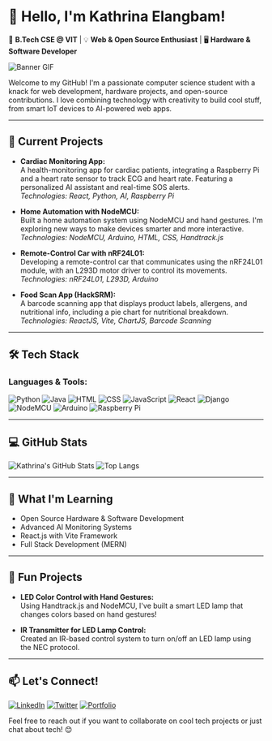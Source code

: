 # 👋 Hello, I'm Kathrina Elangbam!
🚀 **B.Tech CSE @ VIT** | 💡 **Web & Open Source Enthusiast** | 🖥️ **Hardware & Software Developer**

![Banner GIF]([https://vsgif.com/gif/your-gif-file.gif](https://www.icegif.com/wp-content/uploads/2023/12/icegif-96.gif))

Welcome to my GitHub! I'm a passionate computer science student with a knack for web development, hardware projects, and open-source contributions. I love combining technology with creativity to build cool stuff, from smart IoT devices to AI-powered web apps. 

---

## 🔭 Current Projects

- **Cardiac Monitoring App:**  
  A health-monitoring app for cardiac patients, integrating a Raspberry Pi and a heart rate sensor to track ECG and heart rate. Featuring a personalized AI assistant and real-time SOS alerts.  
  _Technologies: React, Python, AI, Raspberry Pi_

- **Home Automation with NodeMCU:**  
  Built a home automation system using NodeMCU and hand gestures. I'm exploring new ways to make devices smarter and more interactive.  
  _Technologies: NodeMCU, Arduino, HTML, CSS, Handtrack.js_

- **Remote-Control Car with nRF24L01:**  
  Developing a remote-control car that communicates using the nRF24L01 module, with an L293D motor driver to control its movements.  
  _Technologies: nRF24L01, L293D, Arduino_

- **Food Scan App (HackSRM):**  
  A barcode scanning app that displays product labels, allergens, and nutritional info, including a pie chart for nutritional breakdown.  
  _Technologies: ReactJS, Vite, ChartJS, Barcode Scanning_

---

## 🛠️ Tech Stack

### Languages & Tools:
![Python](https://img.shields.io/badge/Python-3670A0?style=for-the-badge&logo=python&logoColor=white)
![Java](https://img.shields.io/badge/Java-%23ED8B00.svg?style=for-the-badge&logo=java&logoColor=white)
![HTML](https://img.shields.io/badge/HTML5-E34F26?style=for-the-badge&logo=html5&logoColor=white)
![CSS](https://img.shields.io/badge/CSS3-%231572B6.svg?style=for-the-badge&logo=css3&logoColor=white)
![JavaScript](https://img.shields.io/badge/JavaScript-323330?style=for-the-badge&logo=javascript&logoColor=F7DF1E)
![React](https://img.shields.io/badge/React-20232A?style=for-the-badge&logo=react&logoColor=61DAFB)
![Django](https://img.shields.io/badge/Django-092E20?style=for-the-badge&logo=django&logoColor=white)
![NodeMCU](https://img.shields.io/badge/NodeMCU-1E90FF?style=for-the-badge&logo=nodemcu&logoColor=white)
![Arduino](https://img.shields.io/badge/Arduino-%2300979D.svg?style=for-the-badge&logo=arduino&logoColor=white)
![Raspberry Pi](https://img.shields.io/badge/Raspberry%20Pi-A22846?style=for-the-badge&logo=raspberry-pi&logoColor=white)

---

## 💻 GitHub Stats

![Kathrina's GitHub Stats](https://github-readme-stats.vercel.app/api?username=KathrinaElangbam&show_icons=true&theme=radical)
![Top Langs](https://github-readme-stats.vercel.app/api/top-langs/?username=KathrinaElangbam&layout=compact&theme=radical)

---

## 🌱 What I'm Learning

- Open Source Hardware & Software Development
- Advanced AI Monitoring Systems
- React.js with Vite Framework
- Full Stack Development (MERN)

---

## 🎉 Fun Projects

- **LED Color Control with Hand Gestures:**  
  Using Handtrack.js and NodeMCU, I've built a smart LED lamp that changes colors based on hand gestures!

- **IR Transmitter for LED Lamp Control:**  
  Created an IR-based control system to turn on/off an LED lamp using the NEC protocol.

---

## 📫 Let's Connect!

[![LinkedIn](https://img.shields.io/badge/LinkedIn-blue?style=for-the-badge&logo=linkedin)](https://linkedin.com/in/kathrina-elangbam)
[![Twitter](https://img.shields.io/badge/Twitter-1DA1F2?style=for-the-badge&logo=twitter&logoColor=white)](https://twitter.com/kathrina)
[![Portfolio](https://img.shields.io/badge/Portfolio-222222?style=for-the-badge&logo=web)](https://your-portfolio-link.com)

Feel free to reach out if you want to collaborate on cool tech projects or just chat about tech! 😊
